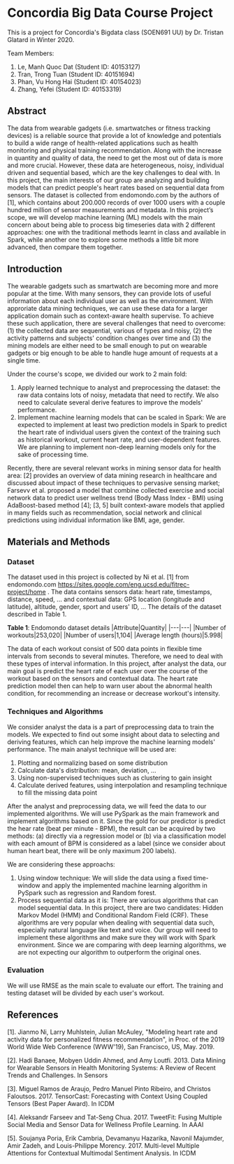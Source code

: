 # Concordia Big Data Course Project 

This is a project for Concordia's Bigdata class (SOEN691 UU) by Dr. Tristan Glatard in Winter 2020. 

Team Members: 
1. Le, Manh Quoc Dat (Student ID: 40153127) 
2. Tran, Trong Tuan (Student ID: 40151694)   
3. Phan, Vu Hong Hai (Student ID: 40154023) 
4. Zhang, Yefei (Student ID: 40153319) 
<!-- 

The team will work on both topics in this project: dataset analysis and algorithm implementation, for tackling of an e-commerce recommendation system's problem. The dataset will be a open one from Kaggle or some other alternative open sources.  

  

There are some prominent candidate datasets: 

1. Elo Merchant Category Recommendation, Kaggle: https://www.kaggle.com/c/elo-merchant-category-recommendation 

2. Amazon Review Data 2018: https://nijianmo.github.io/amazon/index.html 

3. Goodreads Book Reviews: https://sites.google.com/eng.ucsd.edu/ucsdbookgraph/home 

  

Regarding to the algorithms, there are a lot of them, and we need choose based on the actual performance of experiments. We will try one method to be mentioned in the class like collaborative filter, plus might be one that is not inside the class, and come up with a comparison in evaluation of both methods, with a typical Root-Mean-Square Error (RMSE) as the indicator. 

--> 

## Abstract 

The data from wearable gadgets (i.e. smartwatches or fitness tracking devices) is a reliable source that provide a lot of knowledge and potentials to build a wide range of health-related applications such as health monitoring and physical training recommendation. Along with the increase in quantity and quality of data, the need to get the most out of data is more and more crucial. However, these data are heterogeneous, noisy, individual driven and sequential based, which are the key challenges to deal with. In this project, the main interests of our group are analyzing and building models that can predict people's heart rates based on sequential data from sensors. The dataset is collected from endomondo.com by the authors of [1], which contains about 200.000 records of over 1000 users with a couple hundred million of sensor measurements and metadata. In this project’s scope, we will develop machine learning (ML) models with the main concern about being able to process big timeseries data with 2 different approaches: one with the traditional methods learnt in class and available in Spark, while another one to explore some methods a little bit more advanced, then compare them together. 

## Introduction
The wearable gadgets such as smartwatch are becoming more and more popular at the time. With many sensors, they can provide lots of useful information about each individual user as well as the environment. With approriate data mining techniques, we can use these data for a larger application domain such as context-aware health supervise. To achieve these such application, there are several challenges that need to overcome: (1) the collected data are sequential, various of types and noisy, (2) the activity patterns and subjects' condition changes over time and (3) the mining models are either need to be small enough to put on wearable gadgets or big enough to be able to handle huge amount of requests at a single time.

Under the course's scope, we divided our work to 2 main fold:
1. Apply learned technique to analyst and preprocessing the dataset: the raw data contains lots of noisy, metadata that need to rectify. We also need to calculate several derive features to improve the models' performance.
2. Implement machine learning models that can be scaled in Spark: We are expected to implement at least two prediction models in Spark to predict the heart rate of individual users given the context of the training such as historical workout, current heart rate, and user-dependent features. We are planning to implement non-deep learning models only for the sake of processing time.

Recently, there are several relevant works in mining sensor data for health area: [2] provides an overview of data mining research in healthcare and discussed about impact of these techniques to pervasive sensing market; Farsevv et al. proposed a model that combine collected exercise and social network data to predict user wellness trend (Body Mass Index - BMI) using AdaBoost-based method [4]; [3, 5] built context-aware models that applied in many fields such as recommendation, social network and clinical predictions using individual information like BMI, age, gender.

## Materials and Methods 

### Dataset
The dataset used in this project is collected by Ni et al. [1] from endomondo.com https://sites.google.com/eng.ucsd.edu/fitrec-project/home . The data contains sensors data: heart rate, timestamps, distance, speed, ... and contextual data: GPS location (longitude and latitude), altitude, gender, sport and users' ID, ... The details of the dataset described in Table 1.

**Table 1**: Endomondo dataset details
|Attribute|Quantity|
|---|---|
|Number of workouts|253,020|
|Number of users|1,104|
|Average length (hours)|5.998|

The data of each workout consist of 500 data points in flexible time intervals from seconds to several minutes. Therefore, we need to deal with these types of interval information. In this project, after analyst the data, our main goal is predict the heart rate of each user over the course of the workout based on the sensors and contextual data. The heart rate prediction model then can help to warn user about the abnormal health condition, for recommending an increase or decrease workout's intensity.

### Techniques and Algorithms
We consider analyst the data is a part of preprocessing data to train the models. We expected to find out some insight about data to selecting and deriving features, which can help improve the machine learning models' performance. The main analyst technique will be used are:
1. Plotting and normalizing based on some distribution
2. Calculate data's distribution: mean, deviation, ...
3. Using non-supervised techniques such as clustering to gain insight
4. Calculate derived features, using interpolation and resampling technique to fill the missing data point

After the analyst and preprocessing data, we will feed the data to our implemented algorithms. We will use PySpark as the main framework and implement algorithms based on it. Since the gold for our predictor is predict the hear rate (beat per minute - BPM), the result can be acquired by two methods: (a) directly via a regression model or (b) via a classification model with each amount of BPM is considered as a label (since we consider about human heart beat, there will be only maximum 200 labels).

We are considering these approachs:
1. Using window technique: We will slide the data using a fixed time-window and apply the implemented machine learning algorithm in PySpark such as regression and Random forest.
2. Process sequential data as it is: There are various algorithms that can model sequential data. In this project, there are two candidates: Hidden Markov Model (HMM) and Conditional Random Field (CRF). These algorithms are very popular when dealing with sequential data such, especially natural language like text and voice. Our group will need to implement these algorithms and make sure they will work with Spark environment.
Since we are comparing with deep learning algorithms, we are not expecting our algorithm to outperform the original ones.

### Evaluation
We will use RMSE as the main scale to evaluate our effort. The training and testing dataset will be divided by each user's workout.

## References
[1]. Jianmo Ni, Larry Muhlstein, Julian McAuley, "Modeling heart rate and activity data for personalized fitness recommendation", in Proc. of the 2019 World Wide Web Conference (WWW'19), San Francisco, US, May. 2019.

[2]. Hadi Banaee, Mobyen Uddin Ahmed, and Amy Loutfi. 2013. Data Mining for Wearable Sensors in Health Monitoring Systems: A Review of Recent Trends and Challenges. In Sensors

[3]. Miguel Ramos de Araujo, Pedro Manuel Pinto Ribeiro, and Christos Faloutsos. 2017. TensorCast: Forecasting with Context Using Coupled Tensors (Best Paper Award). In ICDM 

[4].  Aleksandr Farseev and Tat-Seng Chua. 2017. TweetFit: Fusing Multiple Social Media and Sensor Data for Wellness Profile Learning. In AAAI

[5].  Soujanya Poria, Erik Cambria, Devamanyu Hazarika, Navonil Majumder, Amir Zadeh, and Louis-Philippe Morency. 2017. Multi-level Multiple Attentions for Contextual Multimodal Sentiment Analysis. In ICDM

